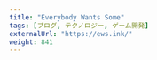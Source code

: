 ```yaml
---
title: "Everybody Wants Some"
tags: [ブログ, テクノロジー, ゲーム開発]
externalUrl: "https://ews.ink/"
weight: 841
---
```

